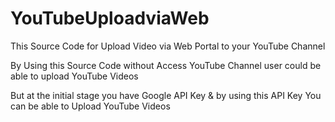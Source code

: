 # YouTubeUploadviaWeb
This Source Code for Upload Video via Web Portal to your YouTube Channel

By Using this Source Code without Access YouTube Channel user could be able to upload YouTube Videos

But at the initial stage you have Google API Key & by using this API Key You can be able to Upload YouTube Videos
